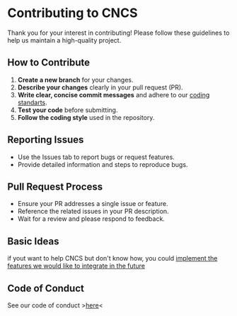 # Contributing to CNCS

Thank you for your interest in contributing! Please follow these guidelines to help us maintain a high-quality project.

## How to Contribute

1. **Create a new branch** for your changes.
2. **Describe your changes** clearly in your pull request (PR).
3. **Write clear, concise commit messages** and adhere to our [coding standarts](STYLEGUIDE.md).
4. **Test your code** before submitting.
5. **Follow the coding style** used in the repository.

## Reporting Issues

- Use the Issues tab to report bugs or request features.
- Provide detailed information and steps to reproduce bugs.

## Pull Request Process

- Ensure your PR addresses a single issue or feature.
- Reference the related issues in your PR description.
- Wait for a review and please respond to feedback.

## Basic Ideas
if yout want to help CNCS but don't know how, you could [implement the features we would like to integrate in the future](FEATURES_TO_BE_ADDED.md)

## Code of Conduct

See our code of conduct >[here](CODE_OF_CONDUCT.md)<

<!--making git errors-->